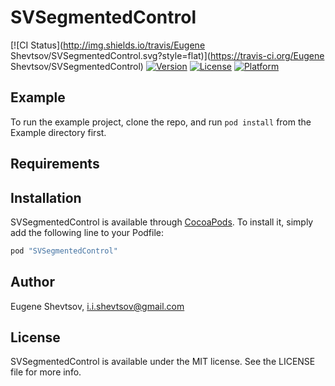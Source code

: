 # SVSegmentedControl

[![CI Status](http://img.shields.io/travis/Eugene Shevtsov/SVSegmentedControl.svg?style=flat)](https://travis-ci.org/Eugene Shevtsov/SVSegmentedControl)
[![Version](https://img.shields.io/cocoapods/v/SVSegmentedControl.svg?style=flat)](http://cocoapods.org/pods/SVSegmentedControl)
[![License](https://img.shields.io/cocoapods/l/SVSegmentedControl.svg?style=flat)](http://cocoapods.org/pods/SVSegmentedControl)
[![Platform](https://img.shields.io/cocoapods/p/SVSegmentedControl.svg?style=flat)](http://cocoapods.org/pods/SVSegmentedControl)

## Example

To run the example project, clone the repo, and run `pod install` from the Example directory first.

## Requirements

## Installation

SVSegmentedControl is available through [CocoaPods](http://cocoapods.org). To install
it, simply add the following line to your Podfile:

```ruby
pod "SVSegmentedControl"
```

## Author

Eugene Shevtsov, i.i.shevtsov@gmail.com

## License

SVSegmentedControl is available under the MIT license. See the LICENSE file for more info.
